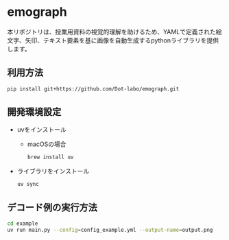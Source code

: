 # emograph

本リポジトリは、授業用資料の視覚的理解を助けるため、YAMLで定義された絵文字、矢印、テキスト要素を基に画像を自動生成するpythonライブラリを提供します。

## 利用方法

  ```bash
  pip install git+https://github.com/Dot-labo/emograph.git
  ```

## 開発環境設定

* uvをインストール
  * macOSの場合

    ```bash
    brew install uv
    ```

* ライブラリをインストール

  ```bash
  uv sync
   ```

## デコード例の実行方法

  ```bash
  cd example
  uv run main.py --config=config_example.yml --output-name=output.png
  ```
